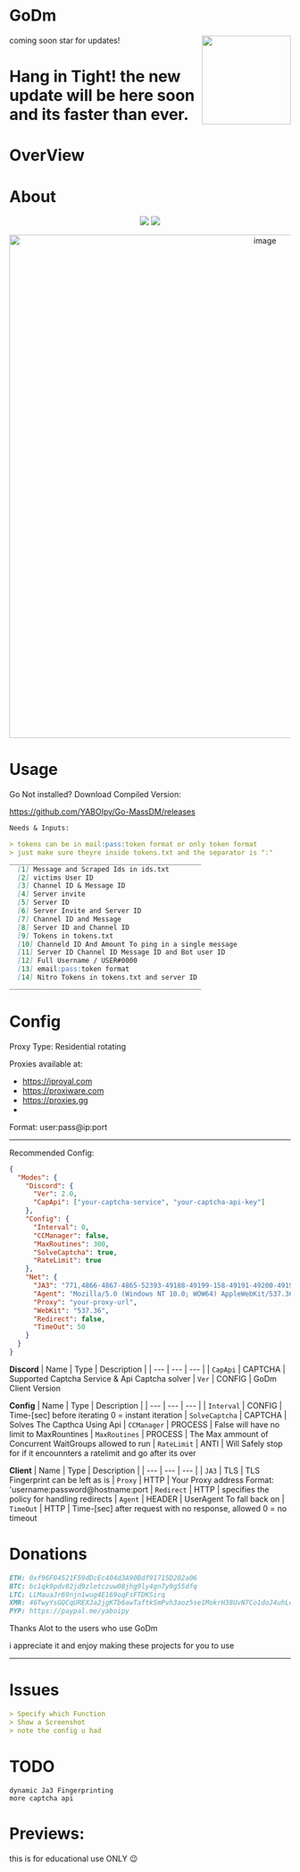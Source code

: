 # GoDm
<img align="right" width="159px" src="https://github.com/YABOIpy/GoDm/assets/110062350/8ada5a13-f664-470e-9b8e-fe5473ea9d44">

coming soon star for updates!
# Hang in Tight! the new update will be here soon and its faster than ever.

# OverView


# About

<p align="center" style="text-align: center"> 
  <img src="https://sloc.xyz/github/yaboipy/godm/">
  <img src="https://img.shields.io/github/downloads/yaboipy/godm/total?color=green&label=Release Downloads">
</p>

<p align="center" style="text-align: center"> 
  <img width="900" alt="image" src="https://github.com/YABOIpy/GoDm/assets/110062350/3c0c725d-f002-4b31-be46-2fa7ba148a04">
</p>

# Usage

Go Not installed? 
Download Compiled Version:

https://github.com/YABOIpy/Go-MassDM/releases
```md
Needs & Inputs:

> tokens can be in mail:pass:token format or only token format
> just make sure theyre inside tokens.txt and the separator is ":"
________________________________________________
  [1] Message and Scraped Ids in ids.txt
  [2] victims User ID
  [3] Channel ID & Message ID
  [4] Server invite
  [5] Server ID
  [6] Server Invite and Server ID
  [7] Channel ID and Message
  [8] Server ID and Channel ID
  [9] Tokens in tokens.txt
  [10] Channeld ID And Amount To ping in a single message 
  [11] Server ID Channel ID Message ID and Bot user ID
  [12] Full Username / USER#0000
  [13] email:pass:token format
  [14] Nitro Tokens in tokens.txt and server ID
________________________________________________

```

# Config


Proxy Type: Residential rotating


Proxies available at:

- https://iproyal.com
- https://proxiware.com
- https://proxies.gg
- 
Format: user:pass@ip:port

_____________
Recommended Config:
```json
{
  "Modes": {
    "Discord": {
      "Ver": 2.0,
      "CapApi": ["your-captcha-service", "your-captcha-api-key"]
    },
    "Config": {
      "Interval": 0,
      "CCManager": false,
      "MaxRoutines": 300,
      "SolveCaptcha": true,
      "RateLimit": true
    },
    "Net": {
      "JA3": "771,4866-4867-4865-52393-49188-49199-158-49191-49200-49192-107-159-52392-49195-103-49196-49187-255,0-11-10-35-16-22-23-13-43-45-51-21,29-23-30-25-24,0-1-2",
      "Agent": "Mozilla/5.0 (Windows NT 10.0; WOW64) AppleWebKit/537.36 (KHTML, like Gecko) discord/1.0.9006 Chrome/91.0.4472.164 Electron/13.6.6 Safari/537.36",
      "Proxy": "your-proxy-url",
      "WebKit": "537.36",
      "Redirect": false,
      "TimeOut": 50
    }
  }
}

```

**Discord**
| Name | Type | Description | 
| ---  | ---  | ---         |
| `CapApi` | CAPTCHA | Supported Captcha Service & Api Captcha solver
| `Ver` | CONFIG | GoDm Client Version


**Config**
| Name | Type | Description | 
| ---  | ---  | ---         |
| `Interval` | CONFIG | Time-[sec] before iterating 0 = instant iteration
| `SolveCaptcha` | CAPTCHA | Solves The Capthca Using Api
| `CCManager` | PROCESS | False will have no limit to MaxRountines
| `MaxRoutines` | PROCESS | The Max ammount of Concurrent WaitGroups allowed to run
| `RateLimit` | ANTI | Will Safely stop for if it encounnters a ratelimit and go after its over

**Client**
| Name | Type | Description | 
| ---  | ---  | ---         |
| `JA3` | TLS | TLS Fingerprint can be left as is
| `Proxy` | HTTP | Your Proxy address Format: 'username:password@hostname:port
| `Redirect` | HTTP | specifies the policy for handling redirects
| `Agent` | HEADER | UserAgent To fall back on
| `TimeOut` | HTTP | Time-[sec] after request with no response, allowed 0 = no timeout

</p>

# Donations

```md
ETH: 0xf96F04521F59dDcEc404d3A90Bdf91715D202a06
BTC: bc1qk9pdv82jd9zletczuw08jhg9ly4gn7y9g55dfq
LTC: LLMauaJr69njn1wug4E169oqFsFTDKSirq
XMR: 46TwyYsGQCqUREXJa2jgKTb6awTaftkSmPvh3aoz5se1MokrH38UvN7Co1doJ4uhLc3MeEbTEe5evMu6z5oTMbra4Hzjgc6
PYP: https://paypal.me/yaboipy  
```
Thanks Alot to the users who use GoDm

i appreciate it and enjoy making these projects for you to use
________________________

# Issues
```md
> Specify which Function
> Show a Screenshot
> note the config u had 
```

# TODO
```
dynamic Ja3 Fingerprinting
more captcha api
```

# Previews:



this is for educational use ONLY 😉
